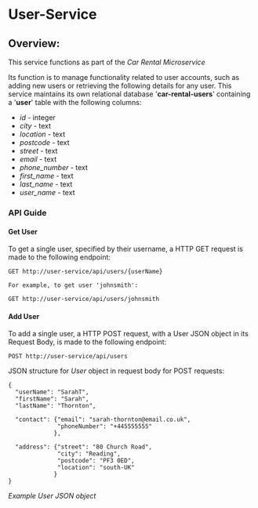 # User-Service

## Overview:
This service functions as part of the *Car Rental Microservice*

Its function is to manage functionality related to user accounts, such as adding new users or retrieving the following details for any user. This service maintains its own relational database '**car-rental-users**' containing a '**user**' table with the following columns:

- *id* - integer
- *city* - text
- *location* - text
- *postcode* - text
- *street* - text
- *email* - text
- *phone_number* - text
- *first_name* - text
- *last_name* - text
- *user_name* - text

### API Guide

#### Get User
To get a single user, specified by their username, a HTTP GET request is made
to the following endpoint:
```
GET http://user-service/api/users/{userName}

For example, to get user 'johnsmith':

GET http://user-service/api/users/johnsmith
```

#### Add User
To add a single user, a HTTP POST request, with a User JSON object in its Request Body, is made to the following endpoint:
```
POST http://user-service/api/users
```

JSON structure for *User* object in request body for POST requests:
```
{
  "userName": "SarahT",
  "firstName": "Sarah",
  "lastName": "Thornton",

  "contact": {"email": "sarah-thornton@email.co.uk",
              "phoneNumber": "+445555555"
             },

  "address": {"street": "80 Church Road",
              "city": "Reading",
              "postcode": "PF3 0ED",
              "location": "south-UK"
             }
}
```
*Example User JSON object*
